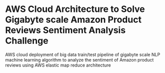 # AWS Cloud Architecture to Solve Gigabyte scale Amazon Product Reviews Sentiment Analysis Challenge
AWS cloud deployment of big data train/test pipeline of gigabyte scale NLP machine learning algorithm to analyze the sentiment of Amazon product reviews using AWS elastic map reduce architecture
